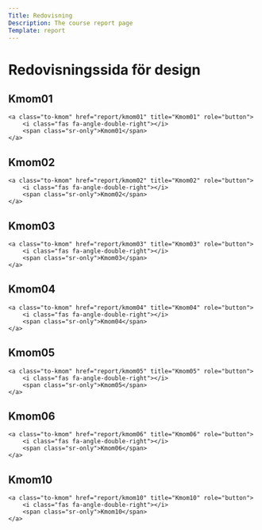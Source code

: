 ```yaml
---
Title: Redovisning
Description: The course report page
Template: report
---
```


Redovisningssida för design
==================

<div class="kmom-box">
    <h2>Kmom01</h2>

    <a class="to-kmom" href="report/kmom01" title="Kmom01" role="button">
        <i class="fas fa-angle-double-right"></i>
        <span class="sr-only">Kmom01</span>
    </a>

</div>

<div class="kmom-box">
    <h2>Kmom02</h2>

    <a class="to-kmom" href="report/kmom02" title="Kmom02" role="button">
        <i class="fas fa-angle-double-right"></i>
        <span class="sr-only">Kmom02</span>
    </a>

</div>

<div class="kmom-box">
    <h2>Kmom03</h2>

    <a class="to-kmom" href="report/kmom03" title="Kmom03" role="button">
        <i class="fas fa-angle-double-right"></i>
        <span class="sr-only">Kmom03</span>
    </a>

</div>

<div class="kmom-box">
    <h2>Kmom04</h2>

    <a class="to-kmom" href="report/kmom04" title="Kmom04" role="button">
        <i class="fas fa-angle-double-right"></i>
        <span class="sr-only">Kmom04</span>
    </a>

</div>

<div class="kmom-box">
    <h2>Kmom05</h2>

    <a class="to-kmom" href="report/kmom05" title="Kmom05" role="button">
        <i class="fas fa-angle-double-right"></i>
        <span class="sr-only">Kmom05</span>
    </a>

</div>

<div class="kmom-box">
    <h2>Kmom06</h2>

    <a class="to-kmom" href="report/kmom06" title="Kmom06" role="button">
        <i class="fas fa-angle-double-right"></i>
        <span class="sr-only">Kmom06</span>
    </a>

</div>


<div class="kmom-box project">
    <h2>Kmom10</h2>

    <a class="to-kmom" href="report/kmom10" title="Kmom10" role="button">
        <i class="fas fa-angle-double-right"></i>
        <span class="sr-only">Kmom10</span>
    </a>

</div>

